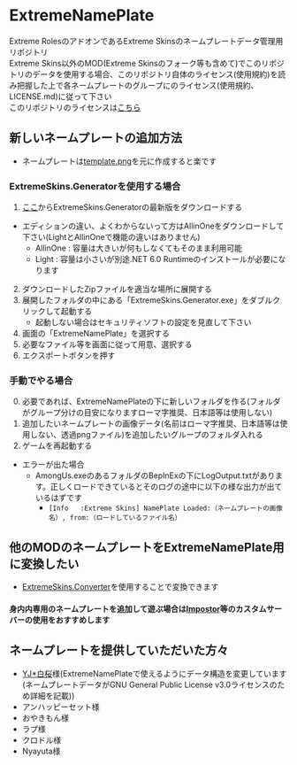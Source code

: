 # ExtremeNamePlate
Extreme RolesのアドオンであるExtreme Skinsのネームプレートデータ管理用リポジトリ<br>
Extreme Skins以外のMOD(Extreme Skinsのフォーク等も含めて)でこのリポジトリのデータを使用する場合、このリポジトリ自体のライセンス(使用規約)を読み把握した上で各ネームプレートのグループにのライセンス(使用規約、LICENSE.md)に従って下さい<br>
このリポジトリのライセンスは[こちら](https://github.com/yukieiji/ExtremeNamePlate/blob/main/LICENSE.md)

## 新しいネームプレートの追加方法
- ネームプレートは[template.png](https://github.com/yukieiji/ExtremeNamePlate/blob/main/template.png)を元に作成すると楽です

### ExtremeSkins.Generatorを使用する場合
1. [ここ](https://github.com/yukieiji/ExtremeSkins.Generator/releases/latest)からExtremeSkins.Generatorの最新版をダウンロードする
  - エディションの違い、よくわからないって方はAllinOneをダウンロードして下さい(LightとAllinOneで機能の違いはありません)
    - AllinOne : 容量は大きいが何もしなくてもそのまま利用可能
    - Light : 容量は小さいが別途.NET 6.0 Runtimeのインストールが必要になります
2. ダウンロードしたZipファイルを適当な場所に展開する
3. 展開したフォルダの中にある「ExtremeSkins.Generator.exe」をダブルクリックして起動する
   - 起動しない場合はセキュリティソフトの設定を見直して下さい
4. 画面の「ExtremeNamePlate」を選択する
5. 必要なファイル等を画面に従って用意、選択する
6. エクスポートボタンを押す

### 手動でやる場合

0. 必要であれば、ExtremeNamePlateの下に新しいフォルダを作る(フォルダがグループ分けの目安になりますローマ字推奨、日本語等は使用しない)
1. 追加したいネームプレートの画像データ(名前はローマ字推奨、日本語等は使用しない、透過pngファイル)を追加したいグループのフォルダ入れる
2. ゲームを再起動する

- エラーが出た場合
  - AmongUs.exeのあるフォルダのBepInExの下にLogOutput.txtがあります。正しくロードできているとそのログの途中に以下の様な出力が出ているはずです
    - ```[Info   :Extreme Skins] NamePlate Loaded:（ネームプレートの画像名）, from:（ロードしているファイル名）```

## 他のMODのネームプレートをExtremeNamePlate用に変換したい
- [ExtremeSkins.Converter](https://github.com/yukieiji/ExtremeSkins.Converter/releases/latest)を使用することで変換できます

#### 身内内専用のネームプレートを追加して遊ぶ場合は[Impostor](https://github.com/Impostor/Impostor)等のカスタムサーバーの使用をおすすめします

## ネームプレートを提供していただいた方々
- [YJ\*白桜](https://twitter.com/_Sakura_White_)様(ExtremeNamePlateで使えるようにデータ構造を変更しています(ネームプレートデータがGNU General Public License v3.0ライセンスのため詳細を記載))
- アンハッピーセット様
- おやきもん様
- ラプ様
- クロドル様
- Nyayuta様

